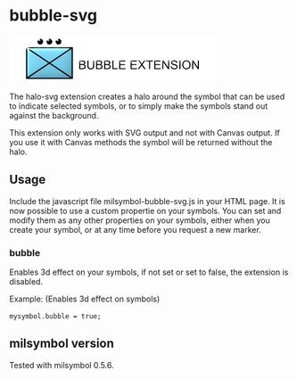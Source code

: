 # bubble-svg

![](bubble-example.png?raw=true)

The halo-svg extension creates a halo around the symbol that can be used to indicate selected symbols, or to simply make the symbols stand out against the background.

This extension only works with SVG output and not with Canvas output. If you use it with Canvas methods the symbol will be returned without the halo.

## Usage
Include the javascript file milsymbol-bubble-svg.js in your HTML page. It is now possible to use a custom propertie on your symbols. You can set and modify them as any other properties on your symbols, either when you create your symbol, or at any time before you request a new marker.

### bubble
Enables 3d effect on your symbols, if not set or set to false, the extension is disabled.

Example: (Enables 3d effect on symbols)
```
mysymbol.bubble = true;
```

## milsymbol version
Tested with milsymbol 0.5.6.